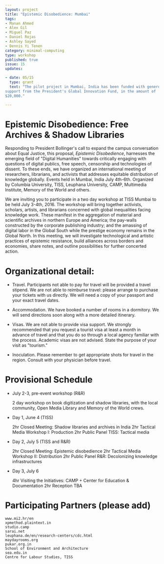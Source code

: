 ```yaml
---
layout: project
title: "Epistemic Disobedience: Mumbai"
tags:
- Manan Ahmed
- Alex Gil
- Miguel Paz
- Daniel Rojas
- Ashley Sayed
- Dennis Yi Tenen
category: minimal-computing
type: workshop
published: true
issue: 15
updates:

- date: 05/15
  type: grant
  text: "The pilot project in Mumbai, India has been funded with generous
support from the President's Global Innovation Fund, in the amount of
$20,000."

---
```


Epistemic Disobedience: Free Archives & Shadow Libraries
========================================================

Responding to President Bollinger's call to expand the campus conversation
about Equal Justice, this proposal, *Epistemic Disobedience*, harnesses the
emerging field of "Digital Humanities" towards critically engaging with
questions of digital publics, free speech, censorship and technologies of
dissent. To these ends, we have organized an international meeting of
researchers, librarians, and activists that addresses equitable distribution
of knowledge globally. Events held in Mumbai, India July 4th-6th. Organized by
Columbia University, TISS, Leuphana University, CAMP, Multimedia Institute,
Memory of the World and others.

We are inviting you to participate in a two day workshop at TISS Mumbai to be
held July 3-4th, 2016. The workshop will bring together activists, scholars,
artists, and librarians concerned with global inequalities facing knowledge
work. These manifest in the aggregation of material and scientific archives in
northern Europe and America; the pay-walls constructed by the corporate
publishing industry; and the amassing of digital labor in the Global South
while the prestige economy remains in the Global North. In this meeting, we
will investigate technological and artistic practices of epistemic resistance,
build alliances across borders and economies, share notes, and outline
possibilities for further concerted action.


Organizational detail:
========================================================

- Travel. Participants not able to pay for travel will be provided a travel
  stipend. We are not able to reimburse travel: please arrange to purchase
your tickets with us directly. We will need a copy of your passport and your
exact travel dates.

- Accommodation. We have booked a number of rooms in a dormitory. We will send
  directions soon along with a more detailed itinerary.

- Visas. We are not able to provide visa support. We strongly recommended that
  you request a tourist visa at least a month in advance of travel and that
you do so through a local agency familiar with the process. Academic visas are
not advised. State the purpose of your visit as "tourism."

- Inoculation. Please remember to get appropriate shots for travel in the
  region. Consult with your physician before travel.


Provisional Schedule
========================================================

- July 2-3, pre-event workshop (R&R)

    2 day workshop on book digitization and shadow libraries, with the local
    community, Open Media Library and Memory of the World crews.


- Day 1, June 4 (TISS)

    2hr Closed Meeting: Shadow libraries and archives in India
    2hr Tactical Media Workshop I: Production
    2hr Public Panel TISS: Tactical media


- Day 2, July 5 (TISS and R&R)

    2hr Closed Meeting: Epistemic disobedience
    2hr Tactical Media Workshop II: Distribution
    2hr Public Panel R&R: Decolonizing knowledge infrastructures


- Day 3, July 6

    4hr Visiting the Initiatives: CAMP + Center for Education & Documentation
    2hr Reception TBA


Participating Partners (please add)
========================================================

    www.mi2.hr/en
    xpmethod.plaintext.in
    studio.camp
    sarai.net
    leuphana.de/en/research-centers/cdc.html
    maydayrooms.org
    pukar.org.in
    School of Environment and Architecture
    sea.edu.in
    Centre for Labour Studies, TISS
